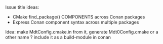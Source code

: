 
Issue title ideas:
- CMake find_package() COMPONENTS across Conan packages
- Express Conan component syntax across multiple packages


Idea:
make MdtConfig.cmake.in
from it, generate Mdt0Config.cmake or a other name ?
include it as a build-module in conan
